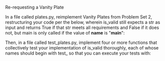Re-requesting a Vanity Plate

In a file called plates.py, reimplement Vanity Plates from Problem Set 2, restructuring your code per the below, wherein is_valid still expects a str as input and returns True if that str meets all requirements and False if it does not, but main is only called if the value of __name__ is "__main__":

Then, in a file called test_plates.py, implement four or more functions that collectively test your implementation of is_valid thoroughly, each of whose names should begin with test_ so that you can execute your tests with:
